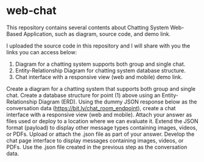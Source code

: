 # web-chat
This repository contains several contents about Chatting System Web-Based Application, such as diagram, source code, and demo link.

I uploaded the source code in this repository and I will share with you the links you can access below:
  1. Diagram for a chatting system supports both group and single chat.
  2. Entity-Relationship Diagram for chatting system database structure.
  3. Chat interface with a responsive view (web and mobile) demo link.


  Create a diagram for a chatting system that supports both group and single chat.
Create a database structure for point (1) above using an Entity-Relationship Diagram (ERD).
Using the dummy JSON response below as the conversation data (﻿https://bit.ly/chat_room_endpoint﻿), create a chat interface with a responsive view (web and mobile). Attach your answer as files used or deploy to a location where we can evaluate it.
Extend the JSON format (payload) to display other message types containing images, videos, or PDFs. Upload or attach the .json file as part of your answer.
Develop the chat page interface to display messages containing images, videos, or PDFs. Use the .json file created in the previous step as the conversation data.
